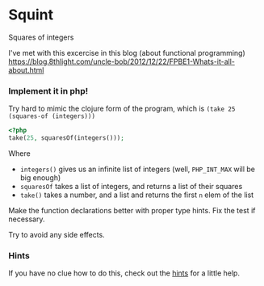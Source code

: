 # Squint

Squares of integers

I've met with this excercise in this blog (about functional programming) https://blog.8thlight.com/uncle-bob/2012/12/22/FPBE1-Whats-it-all-about.html

### Implement it in php!

Try hard to mimic the clojure form of the program, which is `(take 25 (squares-of (integers)))`

```php
<?php
take(25, squaresOf(integers()));
```

Where

- `integers()` gives us an infinite list of integers (well, `PHP_INT_MAX` will be big enough)
- `squaresOf` takes a list of integers, and returns a list of their squares
- `take()` takes a number, and a list and returns the first `n` elem of the list 

Make the function declarations better with proper type hints.
Fix the test if necessary.

Try to avoid any side effects.

### Hints

If you have no clue how to do this, check out the [hints](hints.md) for a little help.
